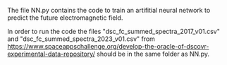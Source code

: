 The file NN.py contains the code to train an artifitial neural network to predict the future electromagnetic field.

In order to run the code the files "dsc_fc_summed_spectra_2017_v01.csv" and "dsc_fc_summed_spectra_2023_v01.csv" from https://www.spaceappschallenge.org/develop-the-oracle-of-dscovr-experimental-data-repository/ should be in the same folder as NN.py.